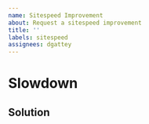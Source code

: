 ```yaml
---
name: Sitespeed Improvement
about: Request a sitespeed improvement
title: ''
labels: sitespeed
assignees: dgattey
---
```


# Slowdown

## Solution
